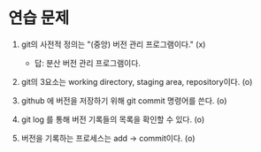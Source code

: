 # 연습 문제

1. git의 사전적 정의는 "(중앙) 버전 관리 프로그램이다." (x)
    - 답: 분산 버전 관리 프로그램이다.

2. git의 3요소는 working directory, staging area, repository이다. (o)
3. github 에 버전을 저장하기 위해 git commit 명령어를 쓴다. (o)
4. git log 를 통해 버전 기록들의 목록을 확인할 수 있다. (o)
5. 버전을 기록하는 프로세스는 add -> commit이다. (o)